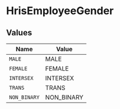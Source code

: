 # HrisEmployeeGender


## Values

| Name         | Value        |
| ------------ | ------------ |
| `MALE`       | MALE         |
| `FEMALE`     | FEMALE       |
| `INTERSEX`   | INTERSEX     |
| `TRANS`      | TRANS        |
| `NON_BINARY` | NON_BINARY   |